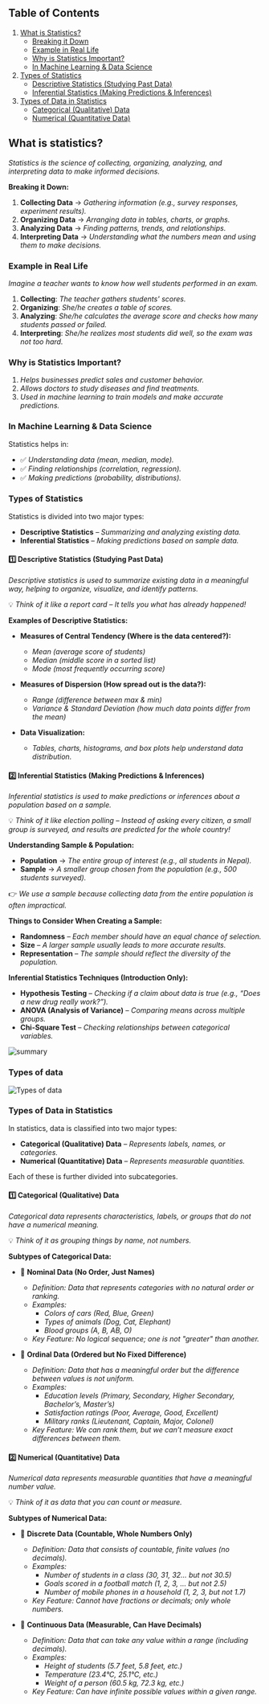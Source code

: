 ## Table of Contents
1. [What is Statistics?](#what-is-statistics)
    - [Breaking it Down](#breaking-it-down)
    - [Example in Real Life](#example-in-real-life)
    - [Why is Statistics Important?](#why-is-statistics-important)
    - [In Machine Learning & Data Science](#in-machine-learning--data-science)
2. [Types of Statistics](#types-of-statistics)
    - [Descriptive Statistics (Studying Past Data)](#1️⃣-descriptive-statistics-studying-past-data)
    - [Inferential Statistics (Making Predictions & Inferences)](#2️⃣-inferential-statistics-making-predictions--inferences)
3. [Types of Data in Statistics](#types-of-data-in-statistics)
    - [Categorical (Qualitative) Data](#1️⃣-categorical-qualitative-data)
    - [Numerical (Quantitative Data)](#2️⃣-numerical-quantitative-data)

## **What is statistics?**
*Statistics is the science of collecting, organizing, analyzing, and interpreting data to make informed decisions.*

**Breaking it Down:**
1. **Collecting Data** → *Gathering information (e.g., survey responses, experiment results).*
2. **Organizing Data** → *Arranging data in tables, charts, or graphs.*
3. **Analyzing Data** → *Finding patterns, trends, and relationships.*
4. **Interpreting Data** → *Understanding what the numbers mean and using them to make decisions.*

### Example in Real Life

*Imagine a teacher wants to know how well students performed in an exam.*

1. **Collecting**: *The teacher gathers students' scores.*
2. **Organizing**: *She/he creates a table of scores.*
3. **Analyzing**: *She/he calculates the average score and checks how many students passed or failed.*
4. **Interpreting**: *She/he realizes most students did well, so the exam was not too hard.*

### Why is Statistics Important?

1. *Helps businesses predict sales and customer behavior.*
2. *Allows doctors to study diseases and find treatments.*
3. *Used in machine learning to train models and make accurate predictions.*

### In Machine Learning & Data Science

Statistics helps in:
- ✅ *Understanding data (mean, median, mode).*
- ✅ *Finding relationships (correlation, regression).*
- ✅ *Making predictions (probability, distributions).*


### Types of Statistics

Statistics is divided into two major types:

- **Descriptive Statistics** – *Summarizing and analyzing existing data.*
- **Inferential Statistics** – *Making predictions based on sample data.*

#### 1️⃣ Descriptive Statistics (Studying Past Data)

*Descriptive statistics is used to summarize existing data in a meaningful way, helping to organize, visualize, and identify patterns.*

💡 *Think of it like a report card – It tells you what has already happened!*

**Examples of Descriptive Statistics:**

- **Measures of Central Tendency (Where is the data centered?):**
  - *Mean (average score of students)*
  - *Median (middle score in a sorted list)*
  - *Mode (most frequently occurring score)*

- **Measures of Dispersion (How spread out is the data?):**
  - *Range (difference between max & min)*
  - *Variance & Standard Deviation (how much data points differ from the mean)*

- **Data Visualization:**
  - *Tables, charts, histograms, and box plots help understand data distribution.*

#### 2️⃣ Inferential Statistics (Making Predictions & Inferences)

*Inferential statistics is used to make predictions or inferences about a population based on a sample.*

💡 *Think of it like election polling – Instead of asking every citizen, a small group is surveyed, and results are predicted for the whole country!*

**Understanding Sample & Population:**

- **Population** → *The entire group of interest (e.g., all students in Nepal).*
- **Sample** → *A smaller group chosen from the population (e.g., 500 students surveyed).*

👉 *We use a sample because collecting data from the entire population is often impractical.*

**Things to Consider When Creating a Sample:**

- **Randomness** – *Each member should have an equal chance of selection.*
- **Size** – *A larger sample usually leads to more accurate results.*
- **Representation** – *The sample should reflect the diversity of the population.*

**Inferential Statistics Techniques (Introduction Only):**

- **Hypothesis Testing** – *Checking if a claim about data is true (e.g., “Does a new drug really work?”).*
- **ANOVA (Analysis of Variance)** – *Comparing means across multiple groups.*
- **Chi-Square Test** – *Checking relationships between categorical variables.*


![summary](../images/summary.png)

### Types of data

![Types of data](../images/Types-of-Data-in-Statistics.png)

### Types of Data in Statistics

In statistics, data is classified into two major types:

- **Categorical (Qualitative) Data** – *Represents labels, names, or categories.*
- **Numerical (Quantitative) Data** – *Represents measurable quantities.*

Each of these is further divided into subcategories.

#### 1️⃣ Categorical (Qualitative) Data

*Categorical data represents characteristics, labels, or groups that do not have a numerical meaning.*

💡 *Think of it as grouping things by name, not numbers.*

**Subtypes of Categorical Data:**

- 📌 **Nominal Data (No Order, Just Names)**

  - *Definition: Data that represents categories with no natural order or ranking.*
  - *Examples:*
    - *Colors of cars (Red, Blue, Green)*
    - *Types of animals (Dog, Cat, Elephant)*
    - *Blood groups (A, B, AB, O)*
  - *Key Feature: No logical sequence; one is not "greater" than another.*

- 📌 **Ordinal Data (Ordered but No Fixed Difference)**

  - *Definition: Data that has a meaningful order but the difference between values is not uniform.*
  - *Examples:*
    - *Education levels (Primary, Secondary, Higher Secondary, Bachelor’s, Master’s)*
    - *Satisfaction ratings (Poor, Average, Good, Excellent)*
    - *Military ranks (Lieutenant, Captain, Major, Colonel)*
  - *Key Feature: We can rank them, but we can’t measure exact differences between them.*

#### 2️⃣ Numerical (Quantitative) Data

*Numerical data represents measurable quantities that have a meaningful number value.*

💡 *Think of it as data that you can count or measure.*

**Subtypes of Numerical Data:**

- 📌 **Discrete Data (Countable, Whole Numbers Only)**

  - *Definition: Data that consists of countable, finite values (no decimals).*
  - *Examples:*
    - *Number of students in a class (30, 31, 32… but not 30.5)*
    - *Goals scored in a football match (1, 2, 3, … but not 2.5)*
    - *Number of mobile phones in a household (1, 2, 3, but not 1.7)*
  - *Key Feature: Cannot have fractions or decimals; only whole numbers.*

- 📌 **Continuous Data (Measurable, Can Have Decimals)**

  - *Definition: Data that can take any value within a range (including decimals).*
  - *Examples:*
    - *Height of students (5.7 feet, 5.8 feet, etc.)*
    - *Temperature (23.4°C, 25.1°C, etc.)*
    - *Weight of a person (60.5 kg, 72.3 kg, etc.)*
  - *Key Feature: Can have infinite possible values within a given range.*
